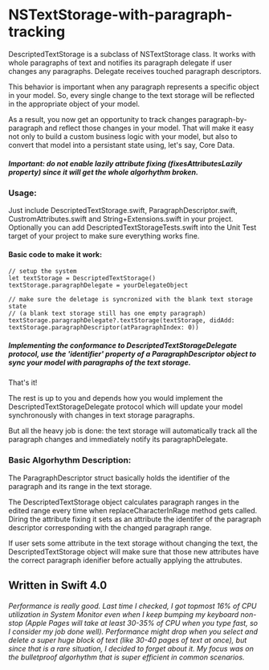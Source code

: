 # NSTextStorage-with-paragraph-tracking

DescriptedTextStorage is a subclass of NSTextStorage class. It works with whole paragraphs of text and notifies its	paragraph delegate if user changes any paragraphs. Delegate receives touched paragraph descriptors.

This behavior is important when any paragraph represents a specific object in your model. So, every single change to the text storage will be	reflected	in the appropriate object of your model.

As a result, you now get an opportunity to track changes paragraph-by-paragraph and reflect those changes in your model. That will make it easy not only to build a custom business logic with your model, but also to convert that model into a persistant state using, let's say, Core Data.

##### Important: do not enable lazily attribute fixing (fixesAttributesLazily property) since it will get the whole algorhythm broken.

### Usage:
Just include DescriptedTextStorage.swift, ParagraphDescriptor.swift, CustromAttributes.swift and String+Extensions.swift in your project. Optionally you can add DescriptedTextStorageTests.swift into the Unit Test target of your project to make sure everything works fine.

#### Basic code to make it work:

    // setup the system
    let textStorage = DescriptedTextStorage()
    textStorage.paragraphDelegate = yourDelegateObject
    
    // make sure the deletage is syncronized with the blank text storage state
    // (a blank text storage still has one empty paragraph)
    textStorage.paragraphDelegate?.textStorage(textStorage, didAdd: textStorage.paragraphDescriptor(atParagraphIndex: 0))
    
##### Implementing the conformance to DescriptedTextStorageDelegate protocol, use the 'identifier' property of a ParagraphDescriptor object to sync your model with paragraphs of the text storage.

That's it!

The rest is up to you and depends how you would implement the DescriptedTextStorageDelegate protocol which will update your model synchronously with changes in text storage paragraphs.
    
But all the heavy job is done: the text storage will automatically track all the paragraph changes and immediately notify its paragraphDelegate.

### Basic Algorhythm Description:
The ParagraphDescriptor struct basically holds the identifier of the paragraph and its range in the text storage.

The DescriptedTextStorage object calculates paragraph ranges in the edited range every time when replaceCharacterInRage method gets called. Diring the attribute fixing it sets as an attribute the identifer of the paragraph descriptor corresponding with the changed paragraph range.

If user sets some attribute in the text storage without changing the text, the DescriptedTextStorage object will make sure that those new attributes have the correct paragraph idenifier before actually applying the attrubutes.

## Written in Swift 4.0

###### Performance is really good. Last time I checked, I got topmost 16% of CPU utilization in System Monitor even when I keep bumping my keyboard non-stop (Apple Pages will take at least 30-35% of CPU when you type fast, so I consider my job done well). Performance might drop when you select and delete a super huge block of text (like 30-40 pages of text at once), but since that is a rare situation, I decided to forget about it. My focus was on the bulletproof algorhythm that is super efficient in common scenarios.
